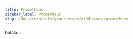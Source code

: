 ```yaml
---
title: Prometheus
sidebar_label: Prometheus
slug: /docs/tutorials/grpc/server/middleware/prometheus
---
```

balala...